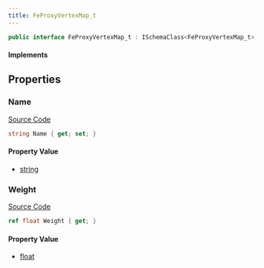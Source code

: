 ```yaml
---
title: FeProxyVertexMap_t
---
```


```csharp
public interface FeProxyVertexMap_t : ISchemaClass<FeProxyVertexMap_t>, ISchemaField, ISchemaClass, INativeHandle
```

#### Implements

## Properties

### Name

[Source Code](https://github.com/swiftly-solution/swiftlys2/blob/beta/managed/src/SwiftlyS2.Generated/Schemas/Interfaces/FeProxyVertexMap_t.cs#L16)

```csharp
string Name { get; set; }
```

#### Property Value

- [string](https://learn.microsoft.com/dotnet/api/system.string)

### Weight

[Source Code](https://github.com/swiftly-solution/swiftlys2/blob/beta/managed/src/SwiftlyS2.Generated/Schemas/Interfaces/FeProxyVertexMap_t.cs#L18)

```csharp
ref float Weight { get; }
```

#### Property Value

- [float](https://learn.microsoft.com/dotnet/api/system.single)

